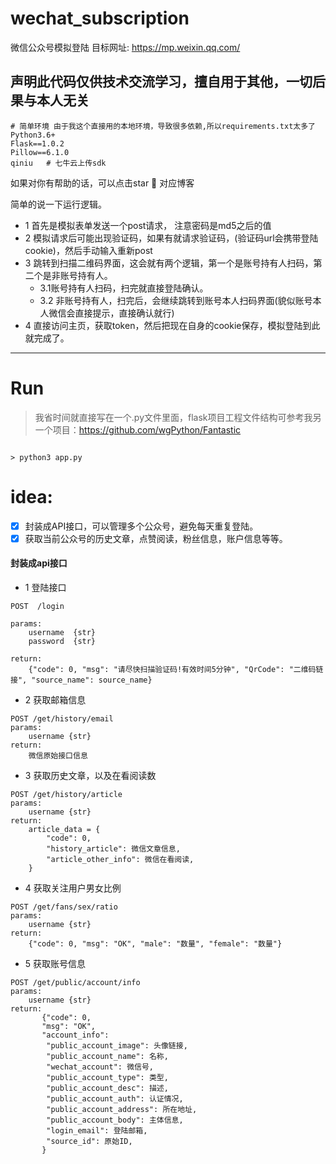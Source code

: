 # wechat_subscription
微信公众号模拟登陆
目标网址: https://mp.weixin.qq.com/

## 声明此代码仅供技术交流学习，擅自用于其他，一切后果与本人无关

```
# 简单环境 由于我这个直接用的本地环境，导致很多依赖,所以requirements.txt太多了
Python3.6+ 
Flask==1.0.2  
Pillow==6.1.0
qiniu   # 七牛云上传sdk
```

如果对你有帮助的话，可以点击star 🌈
对应博客 

简单的说一下运行逻辑。
- 1 首先是模拟表单发送一个post请求， 注意密码是md5之后的值
- 2 模拟请求后可能出现验证码，如果有就请求验证码，(验证码url会携带登陆cookie)，然后手动输入重新post
- 3 跳转到扫描二维码界面，这会就有两个逻辑，第一个是账号持有人扫码，第二个是非账号持有人。
  - 3.1账号持有人扫码，扫完就直接登陆确认。
  - 3.2 非账号持有人，扫完后，会继续跳转到账号本人扫码界面(貌似账号本人微信会直接提示，直接确认就行)
- 4 直接访问主页，获取token，然后把现在自身的cookie保存，模拟登陆到此就完成了。
--------------------- 

# Run
> 我省时间就直接写在一个.py文件里面，flask项目工程文件结构可参考我另一个项目：https://github.com/wgPython/Fantastic
```

> python3 app.py

```

# idea:
- [x] 封装成API接口，可以管理多个公众号，避免每天重复登陆。
- [x] 获取当前公众号的历史文章，点赞阅读，粉丝信息，账户信息等等。

#### 封装成api接口
- 1 登陆接口
```
POST  /login

params:
    username  {str}  
    password  {str}
    
return:
    {"code": 0, "msg": "请尽快扫描验证码!有效时间5分钟", "QrCode": "二维码链接", "source_name": source_name}

``` 
- 2 获取邮箱信息
```
POST /get/history/email
params:
    username {str}
return:
    微信原始接口信息    
```

- 3 获取历史文章，以及在看阅读数
```
POST /get/history/article
params:
    username {str}
return:
    article_data = {
        "code": 0,
        "history_article": 微信文章信息,
        "article_other_info": 微信在看阅读,
    }
```

- 4 获取关注用户男女比例
```
POST /get/fans/sex/ratio
params:
    username {str}
return:
    {"code": 0, "msg": "OK", "male": "数量", "female": "数量"}

```
- 5 获取账号信息
```
POST /get/public/account/info
params:
    username {str}
return:
       {"code": 0, 
       "msg": "OK", 
       "account_info":
        "public_account_image": 头像链接,
        "public_account_name": 名称,
        "wechat_account": 微信号,
        "public_account_type": 类型,
        "public_account_desc": 描述,
        "public_account_auth": 认证情况,
        "public_account_address": 所在地址,
        "public_account_body": 主体信息,
        "login_email": 登陆邮箱,
        "source_id": 原始ID,
       }
```



